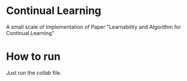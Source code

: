 # Continual Learning
 A small scale of Implementation of Paper "Learnability and Algorithm for Continual Learning"

# How to run
Just run the collab file.
